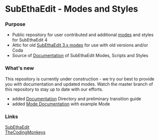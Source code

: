 # SubEthaEdit - Modes and Styles

### Purpose
* Public repository for user contributed and additional [modes][SEE4Modes] and styles for SubEthaEdit 4
* Attic for old [SubEthaEdit 3.x modes][SEE3Modes] for use with old versions and/or Coda
* Source of [Documentation][Docu] of SubEthaEdit Modes, Scripts and Styles

### What's new
This repository is currently under construction - we try our best to provide you with documentation and updated modes. Watch the master branch of this repository to stay up to date with our efforts.

* added [Documentation][Docu] Directory and preliminary transition guide
* added [Mode Documentation][ModeExample] with example Mode

### Links
[SubEthaEdit][subethaedit_net]  
[TheCodingMonkeys][codingmonkeys_de]


<!-- Referenced Paths -->
[Docu]: Documentation "Mode, Script and Style Documentation for SubEthaEdit 4"
[ModeExample]: Documentation/ExampleMode/ "SubEthaEdit 4 Example Mode"
[SEE3Modes]: Attic/SubEthaEdit3/Modes "SubEthaEdit 3.x Modes"
[SEE4Modes]: Modes "SubEthaEdit 4 Modes"

<!-- Referenced URLs -->
[subethaedit_net]: http://subethaedit.net/ "SubEthaEdit Website"
[codingmonkeys_de]: http://codingmonkeys.de/ "TheCodingMonkeys Website"
